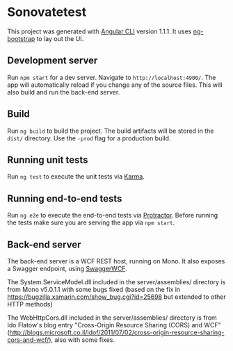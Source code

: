 # Sonovatetest

This project was generated with
[Angular CLI](https://github.com/angular/angular-cli) version 1.1.1.
It uses [ng-bootstrap](https://ng-bootstrap.github.io/) to lay out the
UI.

## Development server

Run `npm start` for a dev server. Navigate to
`http://localhost:4900/`. The app will automatically reload if you
change any of the source files.  This will also build and run the
back-end server.

## Build

Run `ng build` to build the project. The build artifacts will be
stored in the `dist/` directory. Use the `-prod` flag for a production
build.

## Running unit tests

Run `ng test` to execute the unit tests via
[Karma](https://karma-runner.github.io).

## Running end-to-end tests

Run `ng e2e` to execute the end-to-end tests via
[Protractor](http://www.protractortest.org/).  Before running the
tests make sure you are serving the app via `npm start`.


## Back-end server

The back-end server is a WCF REST host, running on Mono.  It also
exposes a Swagger endpoint, using
[SwaggerWCF](https://github.com/abelsilva/swaggerwcf).

The System.ServiceModel.dll included in the server/assemblies/
directory is from Mono v5.0.1.1 with some bugs fixed (based on the fix
in https://bugzilla.xamarin.com/show_bug.cgi?id=25698 but extended to
other HTTP methods)

The WebHttpCors.dll included in the server/assemblies/ directory is
from Ido Flatow's blog entry "Cross-Origin Resource Sharing (CORS) and
WCF"
(http://blogs.microsoft.co.il/idof/2011/07/02/cross-origin-resource-sharing-cors-and-wcf/),
also with some fixes.

